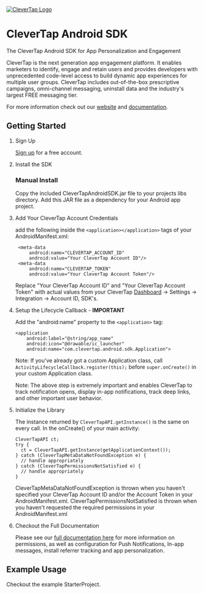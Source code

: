 [![CleverTap Logo](http://staging.support.wizrocket.com.s3-website-eu-west-1.amazonaws.com/images/CleverTap_logo.png)](http:www.clevertap.com)

# CleverTap Android SDK  

The CleverTap Android SDK for App Personalization and Engagement  

CleverTap is the next generation app engagement platform. It enables marketers to identify, engage and retain users and provides developers with unprecedented code-level access to build dynamic app experiences for multiple user groups. CleverTap includes out-of-the-box prescriptive campaigns, omni-channel messaging, uninstall data and the industry's largest FREE messaging tier.

For more information check out our [website](https://clevertap.com "CleverTap") and [documentation](http://support.clevertap.com "CleverTap Technical Documentation").

## Getting Started

1. Sign Up

    [Sign up](https://clevertap.com/sign-up) for a free account.  

2.  Install the SDK

    ### Manual Install

    Copy the included CleverTapAndroidSDK.jar file to your projects libs directory. Add this JAR file as a dependency for your Android app project.

3. Add Your CleverTap Account Credentials

    add the following inside the `<application></application>` tags of your AndroidManifest.xml:  
    
        <meta-data  
            android:name="CLEVERTAP_ACCOUNT_ID"  
            android:value="Your CleverTap Account ID"/>  
        <meta-data  
            android:name="CLEVERTAP_TOKEN"  
            android:value="Your CleverTap Account Token"/>

    Replace "Your CleverTap Account ID" and "Your CleverTap Account Token" with actual values from your CleverTap [Dashboard](https://dashboard.clevertap.com) -> Settings -> Integration -> Account ID, SDK's.

4.  Setup the Lifecycle Callback - **IMPORTANT**

    Add the "android:name" property to the `<application>` tag:

        <application
            android:label="@string/app_name"
            android:icon="@drawable/ic_launcher"
            android:name="com.clevertap.android.sdk.Application">

    Note: If you've already got a custom Application class, call `ActivityLifecycleCallback.register(this);` before `super.onCreate()` in your custom Application class.

    Note: The above step is extremely important and enables CleverTap to track notification opens, display in-app notifications, track deep links, and other important user behavior.

5.  Initialize the Library

    The instance returned by `CleverTapAPI.getInstance()` is the same on every call.  In the onCreate() of your main activity:

        CleverTapAPI ct;
        try {
          ct = CleverTapAPI.getInstance(getApplicationContext());
        } catch (CleverTapMetaDataNotFoundException e) {
          // handle appropriately
        } catch (CleverTapPermissionsNotSatisfied e) {
          // handle appropriately
        }

    CleverTapMetaDataNotFoundException is thrown when you haven't specified your CleverTap Account ID and/or the Account Token in your AndroidManifest.xml. CleverTapPermissionsNotSatisfied is thrown when you haven't requested the required permissions in your AndroidManifest.xml

6.  Checkout the Full Documentation

    Please see our [full documentation here](https://support.clevertap.com/integration/android-sdk/) for more information on permissions, as well as configuration for Push Notifications, In-app messages, install referrer tracking and app personalization.

## Example Usage
Checkout the example StarterProject.

